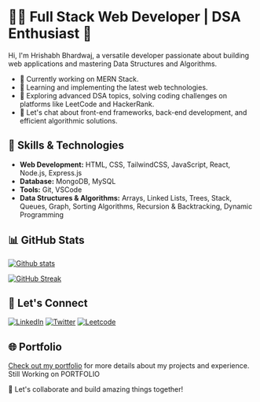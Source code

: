 # 👩‍💻 Full Stack Web Developer | DSA Enthusiast 🧠

Hi, I'm Hrishabh Bhardwaj, a versatile developer passionate about building web applications and mastering Data Structures and Algorithms.

- 🔭 Currently working on MERN Stack.
- 🌱 Learning and implementing the latest web technologies.
- 📘 Exploring advanced DSA topics, solving coding challenges on platforms like LeetCode and HackerRank.
- 💬 Let's chat about front-end frameworks, back-end development, and efficient algorithmic solutions.



## 🚀 Skills & Technologies

- **Web Development:** HTML, CSS, TailwindCSS, JavaScript, React, Node.js, Express.js
- **Database:** MongoDB, MySQL
- **Tools:** Git, VSCode
- **Data Structures & Algorithms:** Arrays, Linked Lists, Trees, Stack, Queues, Graph, Sorting Algorithms, Recursion & Backtracking, Dynamic Programming

## 📊 GitHub Stats

[![Github stats](https://github-readme-stats.vercel.app/api?username=bhardwaj-hrishabh&theme=blue-green)](https://github.com/anuraghazra/github-readme-stats)

[![GitHub Streak](https://streak-stats.demolab.com?user=bhardwaj-hrishabh&theme=blue-green)](https://git.io/streak-stats)

## 🤝 Let's Connect

[![LinkedIn](https://img.shields.io/badge/-LinkedIn-blue?style=flat-square&logo=LinkedIn&logoColor=white&link=https://www.linkedin.com/in/your-username/)](https://www.linkedin.com/in/hrishabh-bhardwaj-55aab7218/)
[![Twitter](https://img.shields.io/badge/-Twitter-blue?style=flat-square&logo=Twitter&logoColor=white&link=https://twitter.com/your-username)](https://twitter.com/its_hrishabh_)
[![Leetcode](https://img.shields.io/badge/-LeetCode-FFA116?style=for-the-badge&logo=LeetCode&logoColor=black)](https://leetcode.com/bhardwajhrishabh07/)

## 🌐 Portfolio

[Check out my portfolio]() for more details about my projects and experience. Still Working on PORTFOLIO

🚀 Let's collaborate and build amazing things together!



